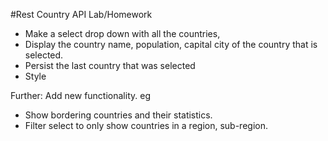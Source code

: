 #Rest Country API Lab/Homework

- Make a select drop down with all the countries,
- Display the country name, population, capital city of the country that is selected.
- Persist the last country that was selected
- Style

Further: Add new functionality. eg
  - Show bordering countries and their statistics.
  - Filter select to only show countries in a region, sub-region.